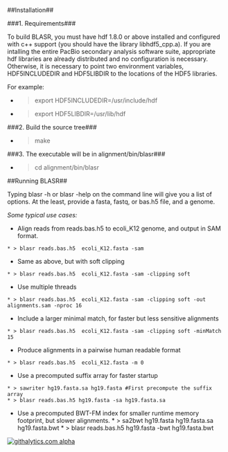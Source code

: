 ##Installation##

###1. Requirements###

  To build BLASR, you must have hdf 1.8.0 or above installed and
  configured with c++ support (you should have the library
  libhdf5_cpp.a).  If you are intalling the entire PacBio secondary
  analysis software suite, appropriate hdf libraries are already
  distributed and no configuration is necessary.  Otherwise, it is
  necessary to point two environment variables, HDF5INCLUDEDIR and
  HDF5LIBDIR to the locations of the HDF5 libraries.

  For example:

+    > export HDF5INCLUDEDIR=/usr/include/hdf
+    > export HDF5LIBDIR=/usr/lib/hdf

###2. Build the source tree###

+    > make


###3. The executable will be in alignment/bin/blasr###

+    > cd alignment/bin/blasr


##Running BLASR##

Typing blasr -h or blasr -help on the command line will give you a
list of options.  At the least, provide a fasta, fastq, or bas.h5 file,
and a genome.

*Some typical use cases:*

+    Align reads from reads.bas.h5 to ecoli_K12 genome, and output in SAM format.

    * > blasr reads.bas.h5  ecoli_K12.fasta -sam

+    Same as above, but with soft clipping

    * > blasr reads.bas.h5  ecoli_K12.fasta -sam -clipping soft

+    Use multiple threads

    * > blasr reads.bas.h5  ecoli_K12.fasta -sam -clipping soft -out alignments.sam -nproc 16

+    Include a larger minimal match, for faster but less sensitive alignments

    * > blasr reads.bas.h5  ecoli_K12.fasta -sam -clipping soft -minMatch 15

+    Produce alignments in a pairwise human readable format

    * > blasr reads.bas.h5  ecoli_K12.fasta -m 0


+    Use a precomputed suffix array for faster startup

    * > sawriter hg19.fasta.sa hg19.fasta #First precompute the suffix array
    * > blasr reads.bas.h5 hg19.fasta -sa hg19.fasta.sa


+    Use a precomputed BWT-FM index for smaller runtime memory footprint, but slower alignments.
    * > sa2bwt hg19.fasta hg19.fasta.sa hg19.fasta.bwt
    * > blasr reads.bas.h5 hg19.fasta -bwt hg19.fasta.bwt

[![githalytics.com alpha](https://cruel-carlota.pagodabox.com/104b77caac44b82e52bce19ad64c9c0b "githalytics.com")](http://githalytics.com/github.com/PacificBiosciences)
